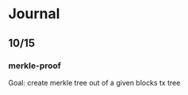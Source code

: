 # Journal #

## 10/15 ##

### merkle-proof ###


Goal: create merkle tree out of a given blocks tx tree



